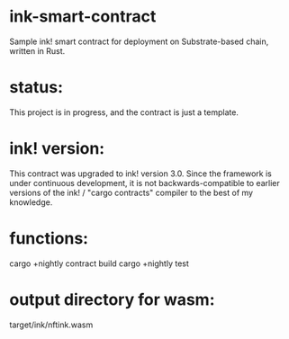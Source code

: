 # ink-smart-contract
Sample ink! smart contract for deployment on Substrate-based chain, written in Rust.

# status:
This project is in progress, and the contract is just a template.

# ink! version:
This contract was upgraded to ink! version 3.0. Since the framework is under continuous development, it is not backwards-compatible to earlier versions of the ink! / "cargo contracts" compiler to the best of my knowledge.

# functions:
cargo +nightly contract build
cargo +nightly test 

# output directory for wasm:
target/ink/nftink.wasm

